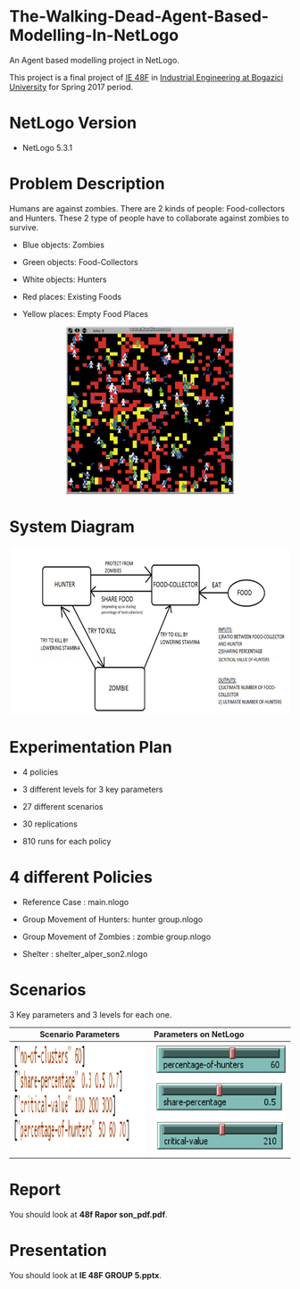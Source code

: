 # The-Walking-Dead-Agent-Based-Modelling-In-NetLogo

An Agent based modelling project in NetLogo.

This project is a final project of [IE 48F](http://www.ie.boun.edu.tr/?q=tr/dersler/ie-48f-agent-based-modeling-and-simulation) in [Industrial Engineering at Bogazici University](http://www.ie.boun.edu.tr/) for Spring 2017 period.

# NetLogo Version

- NetLogo 5.3.1

# Problem Description

Humans are against zombies. There are 2 kinds of people: Food-collectors and Hunters. These 2 type of people have to collaborate against
zombies to survive.

- Blue objects: Zombies

- Green objects: Food-Collectors

- White objects: Hunters

- Red places: Existing Foods

- Yellow places: Empty Food Places

<p align="center">
  <img width="300" height="300" src="https://github.com/MuhammedBuyukkinaci/The-Walking-Dead-Agent-Based-Modelling-In-NetLogo/blob/master/pictures/ezgif-2-7e86ef32c2.gif">
</p>

# System Diagram

<p align="center">
  <img width="500" height="300" src="https://github.com/MuhammedBuyukkinaci/The-Walking-Dead-Agent-Based-Modelling-In-NetLogo/blob/master/pictures/system-diagram.png">
</p>

# Experimentation Plan

- 4 policies

- 3 different levels for 3 key parameters

- 27 different scenarios

- 30 replications

- 810 runs for each policy

# 4 different Policies

- Reference Case : main.nlogo

- Group Movement of Hunters: hunter group.nlogo

- Group Movement of Zombies : zombie group.nlogo

- Shelter : shelter_alper_son2.nlogo

# Scenarios

3 Key parameters and 3 levels for each one.

Scenario Parameters           |  Parameters on NetLogo                       
:-------------------------:|:-------------------------
<img src="https://github.com/MuhammedBuyukkinaci/The-Walking-Dead-Agent-Based-Modelling-In-NetLogo/blob/master/pictures/scenario_parameters.png" width="400" height="200">  | <img src="https://github.com/MuhammedBuyukkinaci/The-Walking-Dead-Agent-Based-Modelling-In-NetLogo/blob/master/pictures/asdasdasd.png" width="400" height="200">  

# Report

You should look at **48f Rapor son_pdf.pdf**.

# Presentation

You should look at **IE 48F GROUP 5.pptx**.


